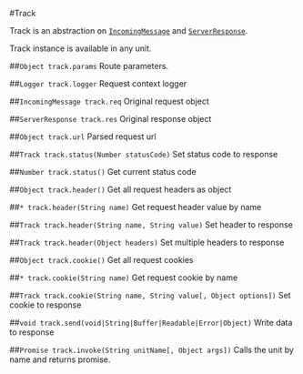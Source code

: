 #Track

Track is an abstraction on [```IncomingMessage```](http://nodejs.org/api/http.html#http_http_incomingmessage) and [```ServerResponse```](http://nodejs.org/api/http.html#http_class_http_serverresponse).

Track instance is available in any unit.

##```Object track.params```
Route parameters.

##```Logger track.logger```
Request context logger

##```IncomingMessage track.req```
Original request object

##```ServerResponse track.res```
Original response object

##```Object track.url```
Parsed request url

##```Track track.status(Number statusCode)```
Set status code to response

##```Number track.status()```
Get current status code

##```Object track.header()```
Get all request headers as object

##```* track.header(String name)```
Get request header value by name

##```Track track.header(String name, String value)```
Set header to response

##```Track track.header(Object headers)```
Set multiple headers to response

##```Object track.cookie()```
Get all request cookies

##```* track.cookie(String name)```
Get request cookie by name

##```Track track.cookie(String name, String value[, Object options])```
Set cookie to response

##```void track.send(void|String|Buffer|Readable|Error|Object)```
Write data to response

##```Promise track.invoke(String unitName[, Object args])```
Calls the unit by name and returns promise.


